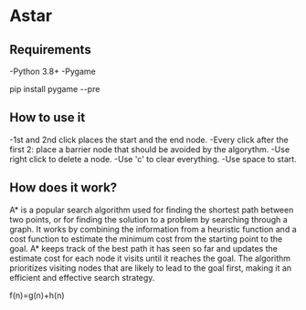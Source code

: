 # Astar
<h2>Requirements</h2>

-Python 3.8+
-Pygame

pip install pygame --pre

<h2>How to use it</h2>

-1st and 2nd click places the start and the end node.
-Every click after the first 2: place a barrier node that should be avoided by the algorythm.
-Use right click to delete a node.
-Use 'c' to clear everything.
-Use space to start.

<h2>How does it work?</h2>

A* is a popular search algorithm used for finding the shortest path between two points, or for finding the solution to a problem by searching through a graph. It works by combining the information from a heuristic function and a cost function to estimate the minimum cost from the starting point to the goal. A* keeps track of the best path it has seen so far and updates the estimate cost for each node it visits until it reaches the goal. The algorithm prioritizes visiting nodes that are likely to lead to the goal first, making it an efficient and effective search strategy.

f(n)=g(n)+h(n)